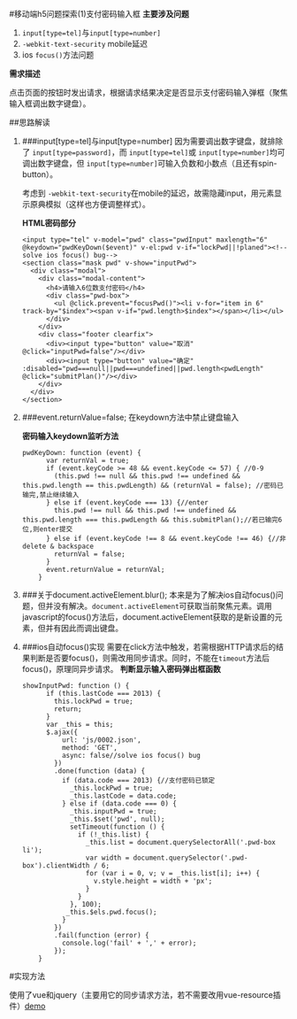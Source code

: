 #移动端h5问题探索(1)支付密码输入框
**主要涉及问题**

1. `input[type=tel]`与`input[type=number]`
2. `-webkit-text-security` mobile延迟
3. ios `focus()`方法问题

**需求描述**

点击页面的按钮时发出请求，根据请求结果决定是否显示支付密码输入弹框（聚焦输入框调出数字键盘）。

##思路解读
1. ###input[type=tel]与input[type=number]
	因为需要调出数字键盘，就排除了 `input[type=password]`，而 `input[type=tel]`或 `input[type=number]`均可调出数字键盘，但 `input[type=number]`可输入负数和小数点（且还有spin-button）。
	
	考虑到 `-webkit-text-security`在mobile的延迟，故需隐藏input，用元素显示原典模拟（这样也方便调整样式）。

	**HTML密码部分**

	```
	<input type="tel" v-model="pwd" class="pwdInput" maxlength="6" @keydown="pwdKeyDown($event)" v-el:pwd v-if="lockPwd||!planed"><!--solve ios focus() bug-->
	<section class="mask pwd" v-show="inputPwd">
	  <div class="modal">
	    <div class="modal-content">
	      <h4>请输入6位数支付密码</h4>
	      <div class="pwd-box">
	        <ul @click.prevent="focusPwd()"><li v-for="item in 6" track-by="$index"><span v-if="pwd.length>$index"></span></li></ul>
	      </div>
	    </div>
	    <div class="footer clearfix">
	      <div><input type="button" value="取消" @click="inputPwd=false"/></div>
	      <div><input type="button" value="确定" :disabled="pwd===null||pwd===undefined||pwd.length<pwdLength" @click="submitPlan()"/></div>
	    </div>
	  </div>
	</section>
	```


2. ###event.returnValue=false;
	在keydown方法中禁止键盘输入
	
	**密码输入keydown监听方法**
	
	```
	pwdKeyDown: function (event) {
	      var returnVal = true;
	      if (event.keyCode >= 48 && event.keyCode <= 57) { //0-9
	        (this.pwd !== null && this.pwd !== undefined && this.pwd.length == this.pwdLength) && (returnVal = false); //密码已输完,禁止继续输入
	      } else if (event.keyCode === 13) {//enter
	        this.pwd !== null && this.pwd !== undefined && this.pwd.length === this.pwdLength && this.submitPlan();//若已输完6位,则enter提交
	      } else if (event.keyCode !== 8 && event.keyCode !== 46) {//非 delete & backspace
	        returnVal = false;
	      }
	      event.returnValue = returnVal;
	    }
	```
3. ###关于document.activeElement.blur();
	本来是为了解决ios自动focus()问题，但并没有解决。`document.activeElement`可获取当前聚焦元素。调用javascript的focus()方法后，document.activeElement获取的是新设置的元素，但并有因此而调出键盘。
4. ###ios自动focus()实现
	需要在click方法中触发，若需根据HTTP请求后的结果判断是否要focus()，则需改用同步请求。同时，不能在`timeout`方法后focus()，原理同异步请求。
	**判断显示输入密码弹出框函数**
	
	```
	showInputPwd: function () {
	      if (this.lastCode === 2013) {
	        this.lockPwd = true;
	        return;
	      }
	      var _this = this;
	      $.ajax({
	          url: 'js/0002.json',
	          method: 'GET',
	          async: false//solve ios focus() bug
	        })
	        .done(function (data) {
	          if (data.code === 2013) {//支付密码已锁定
	            _this.lockPwd = true;
	            _this.lastCode = data.code;
	          } else if (data.code === 0) {
	            _this.inputPwd = true;
	            _this.$set('pwd', null);
	            setTimeout(function () {
	              if (!_this.list) {
	                _this.list = document.querySelectorAll('.pwd-box li');
	                var width = document.querySelector('.pwd-box').clientWidth / 6;
	                for (var i = 0, v; v = _this.list[i]; i++) {
	                  v.style.height = width + 'px';
	                }
	              }
	            }, 100);
	           _this.$els.pwd.focus();
	          }
	        })
	        .fail(function (error) {
	          console.log('fail' + ',' + error);
	        });
	    }
	```
	
#实现方法

使用了vue和jquery（主要用它的同步请求方法，若不需要改用vue-resource插件）[demo](https://julielee77.github.io/demo/0002.html)


